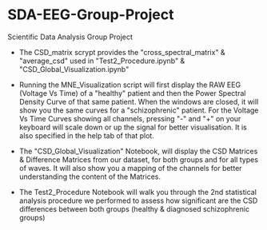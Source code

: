 # SDA-EEG-Group-Project
Scientific Data Analysis Group Project

- The CSD_matrix scrypt provides the "cross_spectral_matrix" & "average_csd" used in "Test2_Procedure.ipynb" & "CSD_Global_Visualization.ipynb"

- Running the MNE_Visualization script will first display the RAW EEG (Voltage Vs Time) of a "healthy" patient and then the Power Spectral Density Curve of that same patient. When the windows are closed, it will show you the same curves for a "schizophrenic" patient. For the Voltage Vs Time Curves showing all channels, pressing "-" and "+" on your keyboard will scale down or up the signal for better visualisation. It is also specified in the help tab of that plot.

- The "CSD_Global_Visualization" Notebook, will display the CSD Matrices & Difference Matrices from our dataset, for both groups and for all types of waves. It will also show you a mapping of the channels for better understanding the content of the Matrices.

- The Test2_Procedure Notebook will walk you through the 2nd statistical analysis procedure we performed to assess how significant are the CSD differences between both groups (healthy & diagnosed schizophrenic groups)


